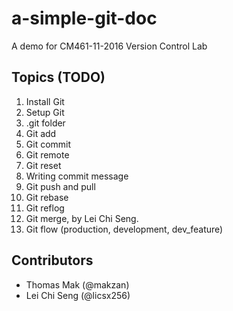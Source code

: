 # a-simple-git-doc
A demo for CM461-11-2016 Version Control Lab

## Topics (TODO)

1. Install Git
2. Setup Git
3. .git folder
4. Git add
5. Git commit
6. Git remote
7. Git reset
8. Writing commit message
9. Git push and pull
10. Git rebase
11. Git reflog
12. Git merge, by Lei Chi Seng.
13. Git flow (production, development, dev_feature)


## Contributors

- Thomas Mak (@makzan)
- Lei Chi Seng (@licsx256)


